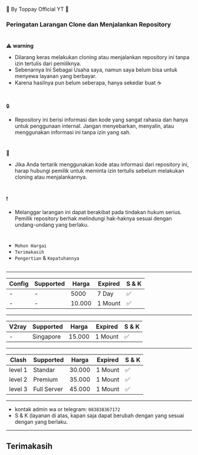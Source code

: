 🍚 By Toppay Official YT 🚀
### Peringatan Larangan Clone dan Menjalankan Repository
#
⚠️ **warning**
- Dilarang keras melakukan cloning atau menjalankan repository ini tanpa izin tertulis dari pemiliknya.
- Sebenarnya Ini Sebagai Usaha saya, namun saya belum bisa untuk menyewa layanan yang berbayar.
- Karena hasilnya pun belum seberapa, hanya sekedar buat ☕
#
🔒
- Repository ini berisi informasi dan kode yang sangat rahasia dan hanya untuk penggunaan internal. Jangan menyebarkan, menyalin, atau menggunakan informasi ini tanpa izin yang sah.
#
📩
- Jika Anda tertarik menggunakan kode atau informasi dari repository ini, harap hubungi pemilik untuk meminta izin tertulis sebelum melakukan cloning atau menjalankannya.
#
❗
- Melanggar larangan ini dapat berakibat pada tindakan hukum serius. Pemilik repository berhak melindungi hak-haknya sesuai dengan undang-undang yang berlaku.
#
- `Mohon Hargai`
- `Terimakasih`
- `Pengertian` & `Kepatuhannya`

##
___
| Config  | Supported    | Harga   | Expired | S & K    |
| ------- | ------------ | ------- | ------- | -------- |
| -       | -            | 5000    | 7 Day   |     ✅   |
| -       | -            | 10.000  | 1 Mount |     ✅   |
___
| V2ray   | Supported    | Harga   | Expired | S & K    |
| ------- | ------------ | ------- | ------- | -------- |
| -       | Singapore    | 15.000  | 1 Mount |     ✅   |
___
| Clash   | Supported    | Harga   | Expired | S & K    |
| ------- | ------------ | ------- | ------- | -------- |
| level 1 | Standar      | 30.000  | 1 Mount |     ✅   |
| level 2 | Premium      | 35.000  | 1 Mount |     ✅   |
| level 3 | Full Server  | 45.000  | 1 Mount |     ✅   |
___
-    kontak admin wa or telegram: `083838367172`
- S & K (layanan di atas, kapan saja dapat berubah dengan yang sesuai dengan yang berlaku.
---
##
## Terimakasih
